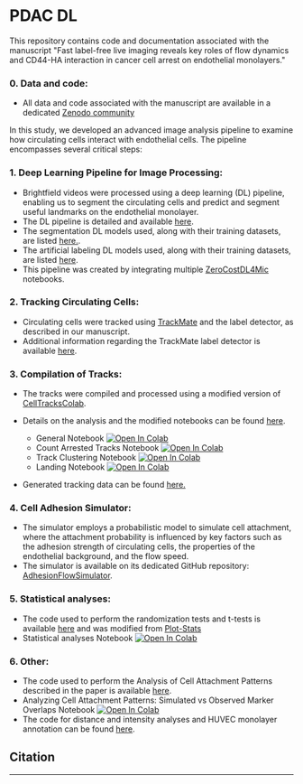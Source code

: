 # PDAC DL

This repository contains code and documentation associated with the manuscript "Fast label-free live imaging reveals key roles of flow dynamics and CD44-HA interaction in cancer cell arrest on endothelial monolayers."

### 0. **Data and code**:
   - All data and code associated with the manuscript are available in a dedicated [Zenodo community](https://zenodo.org/communities/pdac_dl) 

In this study, we developed an advanced image analysis pipeline to examine how circulating cells interact with endothelial cells. The pipeline encompasses several critical steps:

### 1. **Deep Learning Pipeline for Image Processing**:
   - Brightfield videos were processed using a deep learning (DL) pipeline, enabling us to segment the circulating cells and predict and segment useful landmarks on the endothelial monolayer.
   - The DL pipeline is detailed and available [here](https://github.com/CellMigrationLab/PDAC_DL/tree/main/DL_pipeline#deep-learning-based-image-analysis-pipeline).
   - The segmentation DL models used, along with their training datasets, are listed [here.](https://github.com/CellMigrationLab/PDAC_DL/blob/main/DL_pipeline/segmentation_models.md).
   - The artificial labeling DL models used, along with their training datasets, are listed [here](https://github.com/CellMigrationLab/PDAC_DL/blob/main/DL_pipeline/artificial_labeling_models.md).
   - This pipeline was created by integrating multiple [ZeroCostDL4Mic](https://github.com/HenriquesLab/ZeroCostDL4Mic) notebooks.

### 2. **Tracking Circulating Cells**:
   - Circulating cells were tracked using [TrackMate](https://imagej.net/plugins/trackmate/) and the label detector, as described in our manuscript.
   - Additional information regarding the TrackMate label detector is available [here](https://imagej.net/plugins/trackmate/detectors/trackmate-label-image-detector).

### 3. **Compilation of Tracks**:
   - The tracks were compiled and processed using a modified version of [CellTracksColab](https://github.com/CellMigrationLab/CellTracksColab).
   - Details on the analysis and the modified notebooks can be found [here](https://github.com/CellMigrationLab/PDAC_DL/tree/main/CellTracksColab#pdac-celltrackscolab).

      - General Notebook [![Open In Colab](https://colab.research.google.com/assets/colab-badge.svg)](https://colab.research.google.com/github/CellMigrationLab/PDAC_DL/blob/main/CellTracksColab/PDAC_CellTracksColab_General.ipynb)
      - Count Arrested Tracks Notebook [![Open In Colab](https://colab.research.google.com/assets/colab-badge.svg)](https://colab.research.google.com/github/CellMigrationLab/PDAC_DL/blob/main/CellTracksColab/PDAC_CellTracksColab_Arrested_Tracks.ipynb)
      - Track Clustering Notebook [![Open In Colab](https://colab.research.google.com/assets/colab-badge.svg)](https://colab.research.google.com/github/CellMigrationLab/PDAC_DL/blob/main/CellTracksColab/PDAC_CellTracksColab_Track_Clustering.ipynb)
      - Landing Notebook [![Open In Colab](https://colab.research.google.com/assets/colab-badge.svg)](https://colab.research.google.com/github/CellMigrationLab/PDAC_DL/blob/main/CellTracksColab/PDAC_CellTracksColab_Landing_Tracks.ipynb)

   - Generated tracking data can be found [here.](https://github.com/CellMigrationLab/PDAC_DL/blob/main/CellTracksColab/tracking_datasets.md) 

### 4. **Cell Adhesion Simulator**:
   - The simulator employs a probabilistic model to simulate cell attachment, where the attachment probability is influenced by key factors such as the adhesion strength of circulating cells, the properties of the endothelial background, and the flow speed.
   - The simulator is available on its dedicated GitHub repository: [AdhesionFlowSimulator](https://github.com/CellMigrationLab/AdhesionFlowSimulator).

### 5. **Statistical analyses**:
   - The code used to perform the randomization tests and t-tests is available [here](https://github.com/CellMigrationLab/PDAC_DL/tree/main/Statistics) and was modified from  [Plot-Stats](https://github.com/CellMigrationLab/Plot-Stats)
   - Statistical analyses Notebook [![Open In Colab](https://colab.research.google.com/assets/colab-badge.svg)](https://colab.research.google.com/github/CellMigrationLab/PDAC_DL/blob/main/Statistics/Plot%26Stats_PDAC.ipynb)

### 6. **Other**:
   - The code used to perform the Analysis of Cell Attachment Patterns described in the paper is available [here](https://github.com/CellMigrationLab/PDAC_DL/tree/main/CellAttachmentSimulation).
   - Analyzing Cell Attachment Patterns: Simulated vs Observed Marker Overlaps Notebook [![Open In Colab](https://colab.research.google.com/assets/colab-badge.svg)](https://colab.research.google.com/github/CellMigrationLab/PDAC_DL/blob/main/CellAttachmentSimulation/Analyzing_Cell_Attachment_Patterns_Simulated_vs_Observed_Marker_Overlaps.ipynb)
   - The code for distance and intensity analyses and HUVEC monolayer annotation can be found [here](https://github.com/CellMigrationLab/PDAC_DL/tree/main/Analysis_scripts).



## Citation



---





